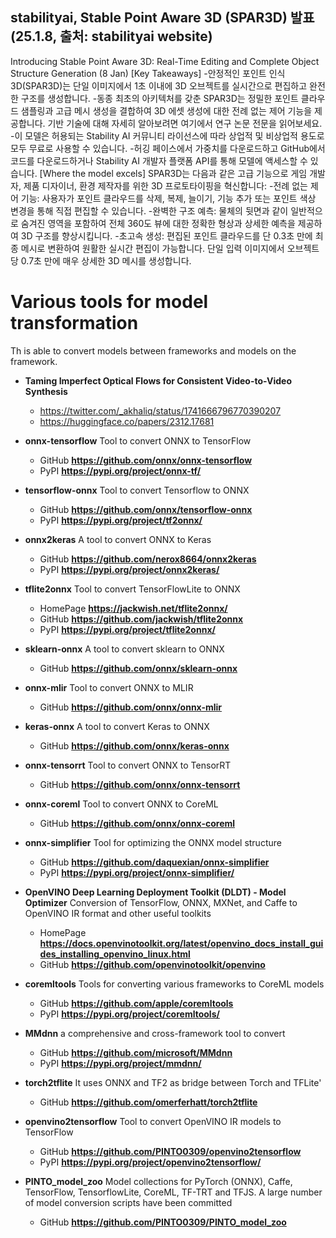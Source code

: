 ## stabilityai, Stable Point Aware 3D (SPAR3D) 발표 (25.1.8, 출처: stabilityai website)
Introducing Stable Point Aware 3D: Real-Time Editing and Complete Object Structure Generation (8 Jan)
[Key Takeaways]
-안정적인 포인트 인식 3D(SPAR3D)는 단일 이미지에서 1초 이내에 3D 오브젝트를 실시간으로 편집하고 완전한 구조를 생성합니다.
-동종 최초의 아키텍처를 갖춘 SPAR3D는 정밀한 포인트 클라우드 샘플링과 고급 메시 생성을 결합하여 3D 에셋 생성에 대한 전례 없는 제어 기능을 제공합니다. 기반 기술에 대해 자세히 알아보려면 여기에서 연구 논문 전문을 읽어보세요.
-이 모델은 허용되는 Stability AI 커뮤니티 라이선스에 따라 상업적 및 비상업적 용도로 모두 무료로 사용할 수 있습니다.
-허깅 페이스에서 가중치를 다운로드하고 GitHub에서 코드를 다운로드하거나 Stability AI 개발자 플랫폼 API를 통해 모델에 액세스할 수 있습니다.
[Where the model excels] 
SPAR3D는 다음과 같은 고급 기능으로 게임 개발자, 제품 디자이너, 환경 제작자를 위한 3D 프로토타이핑을 혁신합니다:
-전례 없는 제어 기능: 사용자가 포인트 클라우드를 삭제, 복제, 늘이기, 기능 추가 또는 포인트 색상 변경을 통해 직접 편집할 수 있습니다.
-완벽한 구조 예측: 물체의 뒷면과 같이 일반적으로 숨겨진 영역을 포함하여 전체 360도 뷰에 대한 정확한 형상과 상세한 예측을 제공하여 3D 구조를 향상시킵니다.
-초고속 생성: 편집된 포인트 클라우드를 단 0.3초 만에 최종 메시로 변환하여 원활한 실시간 편집이 가능합니다. 단일 입력 이미지에서 오브젝트당 0.7초 만에 매우 상세한 3D 메시를 생성합니다.


# Various tools for model transformation
Th is able to convert models between frameworks and models on the framework. 
- **Taming Imperfect Optical Flows for Consistent Video-to-Video Synthesis**
   - https://twitter.com/_akhaliq/status/1741666796770390207
   - https://huggingface.co/papers/2312.17681
- **onnx-tensorflow** Tool to convert ONNX to TensorFlow
    - GitHub **https://github.com/onnx/onnx-tensorflow**
    - PyPI **https://pypi.org/project/onnx-tf/**
- **tensorflow-onnx** Tool to convert Tensorflow to ONNX
    - GitHub **https://github.com/onnx/tensorflow-onnx**
    - PyPI **https://pypi.org/project/tf2onnx/**
- **onnx2keras** A tool to convert ONNX to Keras
    - GitHub **https://github.com/nerox8664/onnx2keras**
    - PyPI **https://pypi.org/project/onnx2keras/**
- **tflite2onnx** Tool to convert TensorFlowLite to ONNX
    - HomePage **https://jackwish.net/tflite2onnx/**
    - GitHub **https://github.com/jackwish/tflite2onnx**
    - PyPI **https://pypi.org/project/tflite2onnx/**
- **sklearn-onnx** A tool to convert sklearn to ONNX
    - GitHub **https://github.com/onnx/sklearn-onnx**
- **onnx-mlir** Tool to convert ONNX to MLIR
    - GitHub **https://github.com/onnx/onnx-mlir**
- **keras-onnx** A tool to convert Keras to ONNX
    - GitHub **https://github.com/onnx/keras-onnx**
- **onnx-tensorrt** Tool to convert ONNX to TensorRT
    - GitHub **https://github.com/onnx/onnx-tensorrt**
- **onnx-coreml** Tool to convert ONNX to CoreML
    - GitHub **https://github.com/onnx/onnx-coreml**
- **onnx-simplifier** Tool for optimizing the ONNX model structure
    - GitHub **https://github.com/daquexian/onnx-simplifier**
    - PyPI **https://pypi.org/project/onnx-simplifier/**
- **OpenVINO Deep Learning Deployment Toolkit (DLDT) - Model Optimizer** Conversion of TensorFlow, ONNX, MXNet, and Caffe to OpenVINO IR format and other useful toolkits
    - HomePage **https://docs.openvinotoolkit.org/latest/openvino_docs_install_guides_installing_openvino_linux.html**
    - GitHub **https://github.com/openvinotoolkit/openvino**
- **coremltools** Tools for converting various frameworks to CoreML models
    - GitHub **https://github.com/apple/coremltools**
    - PyPI **https://pypi.org/project/coremltools/**
- **MMdnn** a comprehensive and cross-framework tool to convert
    - GitHub **https://github.com/microsoft/MMdnn**
    - PyPI **https://pypi.org/project/mmdnn/**
- **torch2tflite** It uses ONNX and TF2 as bridge between Torch and TFLite'

    - GitHub **https://github.com/omerferhatt/torch2tflite**
- **openvino2tensorflow** Tool to convert OpenVINO IR models to TensorFlow
    - GitHub **https://github.com/PINTO0309/openvino2tensorflow**
    - PyPI **https://pypi.org/project/openvino2tensorflow/**
- **PINTO_model_zoo** Model collections for PyTorch (ONNX), Caffe, TensorFlow, TensorflowLite, CoreML, TF-TRT and TFJS. A large number of model conversion scripts have been committed
    - GitHub **https://github.com/PINTO0309/PINTO_model_zoo**
